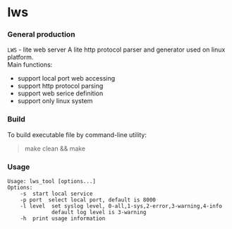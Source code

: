 # lws
### General production
`LWS` - lite web server
A lite http protocol parser and generator used on linux platform.    
Main functions:
* support local port web accessing
* support http protocol parsing
* support web serice definition
* support only linux system

### Build
To build executable file by command-line utility:
> make clean && make

### Usage
```
Usage: lws_tool [options...]
Options:
    -s  start local service
    -p port  select local port, default is 8000
    -l level  set syslog level, 0-all,1-sys,2-error,3-warning,4-info
              default log level is 3-warning
    -h  print usage information
```
